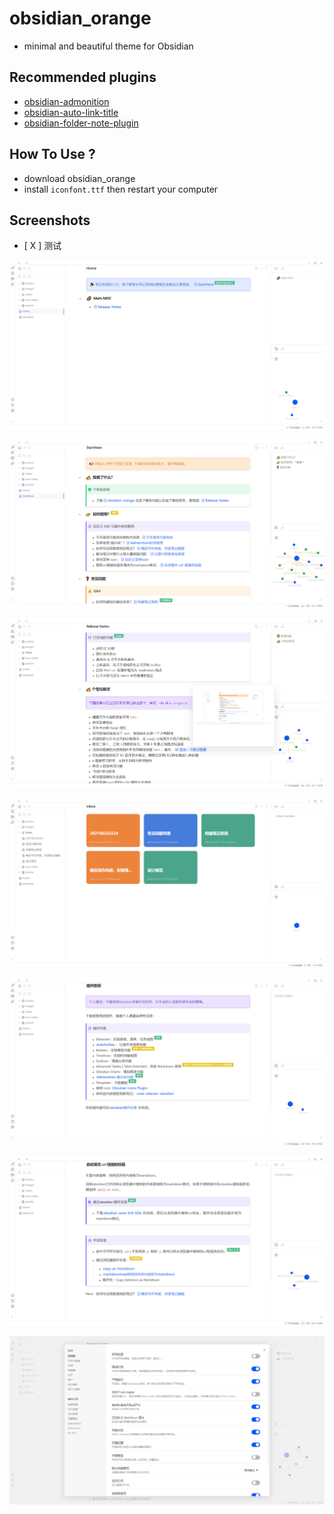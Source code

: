 # obsidian_orange
- minimal and beautiful theme for Obsidian
## Recommended plugins
- [obsidian-admonition](https://github.com/valentine195/obsidian-admonition)
- [obsidian-auto-link-title](https://github.com/zolrath/obsidian-auto-link-title)
- [obsidian-folder-note-plugin](https://github.com/xpgo/obsidian-folder-note-plugin)
## How To Use ?
- download obsidian_orange
- install `iconfont.ttf`  then restart your computer
## Screenshots
- [ X ] 测试


![obsidian_orange_home](https://github.com/iEchoxu/obsidian_orange/blob/main/screenshots/obsidian_home.png)

![obsidian_orange_startHere](https://github.com/iEchoxu/obsidian_orange/blob/main/screenshots/obsidian_startHere.png)

![obsidian_orange-Release_Notes](https://github.com/iEchoxu/obsidian_orange/blob/main/screenshots/obsidian_release_notes.png)

![inbox](https://github.com/iEchoxu/obsidian_orange/blob/main/screenshots/obsidian_inbox.png)

![plugins](https://github.com/iEchoxu/obsidian_orange/blob/main/screenshots/obsidian_plugins.png)

![fetch url title](https://github.com/iEchoxu/obsidian_orange/blob/main/screenshots/obsidian_url.png)

![obsidian_settings](https://github.com/iEchoxu/obsidian_orange/blob/main/screenshots/obsidian_settings.png)
